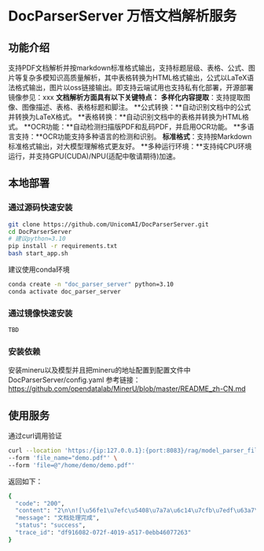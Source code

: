 # DocParserServer 万悟文档解析服务


## 功能介绍
支持PDF文档解析并按markdown标准格式输出，支持标题层级、表格、公式、图片等复杂多模知识高质量解析，其中表格转换为HTML格式输出，公式以LaTeX语法格式输出，图片以oss链接输出。即支持云端试用也支持私有化部署，开源部署镜像参见：xxx
**文档解析方面具有以下关键特点：**
**多样化内容提取**：支持提取图像、图像描述、表格、表格标题和脚注。
**公式转换：**自动识别文档中的公式并转换为LaTeX格式。
**表格转换：**自动识别文档中的表格并转换为HTML格式。
**OCR功能：**自动检测扫描版PDF和乱码PDF，并启用OCR功能。
**多语言支持：**OCR功能支持多种语言的检测和识别。
**标准格式**：支持按Markdown标准格式输出，对大模型理解格式更友好。
**多种运行环境：**支持纯CPU环境运行，并支持GPU(CUDA)/NPU(适配中敬请期待)加速。

## 本地部署
### 通过源码快速安装
```bash
git clone https://github.com/UnicomAI/DocParserServer.git
cd DocParserServer
# 建议python=3.10
pip install -r requirements.txt
bash start_app.sh
```
建议使用conda环境
```bash
conda create -n "doc_parser_server" python=3.10
conda activate doc_parser_server
```

### 通过镜像快速安装
```bash
TBD
```

### 安装依赖
安装mineru以及模型并且把mineru的地址配置到配置文件中 DocParserServer/config.yaml
参考链接：https://github.com/opendatalab/MinerU/blob/master/README_zh-CN.md 

## 使用服务
通过curl调用验证
```bash
curl --location 'https:/{ip:127.0.0.1}:{port:8083}/rag/model_parser_file' \
--form 'file_name="demo.pdf"' \
--form 'file=@"/home/demo/demo.pdf"'
```

返回如下：
```bash
{
  "code": "200",
  "content": "2\n\n![\u56fe1\u7efc\u5408\u7a7a\u6c14\u7cfb\u7edf\u63a7\u5236\u76d2\u5b89\u88c5 \uff0d\u7535\u5b50\u7535\u6c14\u8bbe\u5907\u67b6(\u51714\u5f20 \u7b2c1\u5f20)](https://obs-nmhhht6.cucloud.cn/doc-rag-public/tmps34xnwa4.jpg?X-Amz-Algorithm=AWS4-HMAC-SHA256&X-Amz-Credential=7123F0A077C64FDFA2DE87BAAF6D13363776%2F20250912%2Fcn-huhehaote-6%2Fs3%2Faws4_request&X-Amz-Date=20250912T091253Z&X-Amz-Expires=86400&X-Amz-SignedHeaders=host&X-Amz-Signature=40005a32ee961863c9a82f602a0dd01be4f2fdedb7e8d29daf137e9fd2e3e448) 220",
  "message": "文档处理完成",
  "status": "success",
  "trace_id": "df916082-072f-4019-a517-0ebb46077263"
}
```
